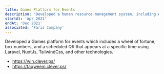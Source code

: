 ```yaml
---
title: Games Platform for Events
description: 'Developed a human resource management system, including employee profiles, holidays, leaves, attendance, contracts, reports, and more. Integrated with attendance devices and other systems using Laravel, Queues, Flutter, and other technologies.'
startAt: 'Apr 2021'
endAt: 'Dec 2021'
associated: 'Faris Company'
---
```


Developed a Games platform for events which includes a wheel of fortune, box numbers, and a scheduled QR that appears at a specific time using Laravel, NuxtJs, TailwindCss, and other technologies.

- https://win.clever.ps/
- https://taqweem.clever.ps/
